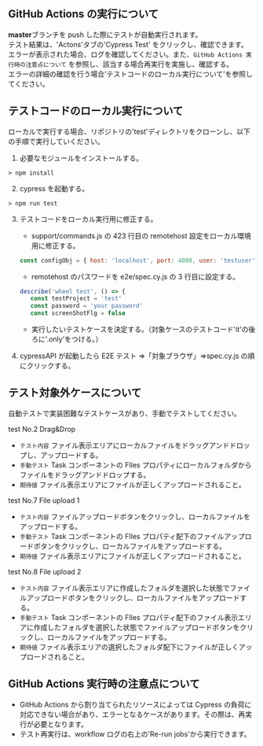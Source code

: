 ## GitHub Actions の実行について

**master**ブランチを push した際にテストが自動実行されます。  
テスト結果は、'Actons'タブの'Cypress Test' をクリックし、確認できます。  
エラーが表示された場合、ログを確認してください。また、`GitHub Actions 実行時の注意点について` を参照し、該当する場合再実行を実施し、確認する。  
エラーの詳細の確認を行う場合'テストコードのローカル実行について'を参照してください。

## テストコードのローカル実行について

ローカルで実行する場合、リポジトリの'test'ディレクトリをクローンし、以下の手順で実行していください。

1. 必要なモジュールをインストールする。

```
> npm install
```

2. cypress を起動する。

```
> npm run test
```

3. テストコードをローカル実行用に修正する。

   - support/commands.js の 423 行目の remotehost 設定をローカル環境用に修正する。

   ```javascript
   const configObj = { host: 'localhost', port: 4000, user: 'testuser', pass: 'your password' };
   ```

   - remotehost のパスワードを e2e/spec.cy.js の 3 行目に設定する。

   ```javascript
   describe('wheel test', () => {
      const testProject = 'test'
      const password = 'your password'
      const screenShotFlg = false
   ```

   - 実行したいテストケースを決定する。（対象ケースのテストコード'it'の後ろに'.only'をつける。）

4. cypressAPI が起動したら E2E テスト ⇒「対象ブラウザ」⇒spec.cy.js の順にクリックする。

## テスト対象外ケースについて

自動テストで実装困難なテストケースがあり、手動でテストしてください。

test No.2 Drag&Drop

- `テスト内容` ファイル表示エリアにローカルファイルをドラッグアンドドロップし、アップロードする。
- `手動テスト` Task コンポーネントの FIles プロパティにローカルフォルダからファイルをドラッグアンドドロップする。
- `期待値` ファイル表示エリアにファイルが正しくアップロードされること。

test No.7 File upload 1

- `テスト内容` ファイルアップロードボタンをクリックし、ローカルファイルをアップロードする。
- `手動テスト` Task コンポーネントの FIles プロパティ配下のファイルアップロードボタンをクリックし、ローカルファイルをアップロードする。
- `期待値` ファイル表示エリアにファイルが正しくアップロードされること。

test No.8 File upload 2

- `テスト内容` ファイル表示エリアに作成したフォルダを選択した状態でファイルアップロードボタンをクリックし、ローカルファイルをアップロードする。
- `手動テスト` Task コンポーネントの FIles プロパティ配下のファイル表示エリアに作成したフォルダを選択した状態でファイルアップロードボタンをクリックし、ローカルファイルをアップロードする。
- `期待値` ファイル表示エリアの選択したフォルダ配下にファイルが正しくアップロードされること。

## GitHub Actions 実行時の注意点について

- GitHub Actions から割り当てられたリソースによっては Cypress の負荷に対応できない場合があり、エラーとなるケースがあります。その際は、再実行が必要となります。
- テスト再実行は、workflow ログの右上の'Re-run jobs'から実行できます。
